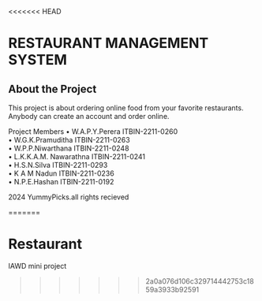 <<<<<<< HEAD
# RESTAURANT MANAGEMENT SYSTEM

## About the Project

This project is about ordering online food from your favorite restaurants. Anybody can create an account and order online. 

<p>
    Project Members
• W.A.P.Y.Perera ITBIN-2211-0260 <br>
• W.G.K.Pramuditha ITBIN-2211-0263  <br>
• W.P.P.Niwarthana ITBIN-2211-0248 <br>
• L.K.K.A.M. Nawarathna ITBIN-2211-0241 <br>
• H.S.N.Silva ITBIN-2211-0293 <br>
• K A M Nadun ITBIN-2211-0236 <br>
• N.P.E.Hashan ITBIN-2211-0192  <br>

</p>
<p> 2024 YummyPicks.all rights recieved </p>

=======
# Restaurant
IAWD mini project
>>>>>>> 2a0a076d106c329714442753c1859a3933b92591
